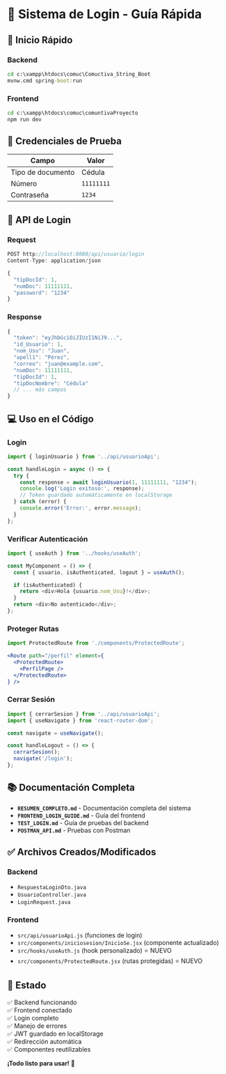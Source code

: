 # 🔐 Sistema de Login - Guía Rápida

## 🚀 Inicio Rápido

### Backend
```cmd
cd c:\xampp\htdocs\comuc\Comuctiva_String_Boot
mvnw.cmd spring-boot:run
```

### Frontend
```cmd
cd c:\xampp\htdocs\comuc\comuntivaProyecto
npm run dev
```

## 🧪 Credenciales de Prueba

| Campo | Valor |
|-------|-------|
| Tipo de documento | Cédula |
| Número | `11111111` |
| Contraseña | `1234` |

## 📝 API de Login

### Request
```javascript
POST http://localhost:8080/api/usuario/login
Content-Type: application/json

{
  "tipDocId": 1,
  "numDoc": 11111111,
  "password": "1234"
}
```

### Response
```javascript
{
  "token": "eyJhbGciOiJIUzI1NiJ9...",
  "id_Usuario": 1,
  "nom_Usu": "Juan",
  "apell1": "Pérez",
  "correo": "juan@example.com",
  "numDoc": 11111111,
  "tipDocId": 1,
  "tipDocNombre": "Cédula"
  // ... más campos
}
```

## 💻 Uso en el Código

### Login
```javascript
import { loginUsuario } from '../api/usuarioApi';

const handleLogin = async () => {
  try {
    const response = await loginUsuario(1, 11111111, "1234");
    console.log('Login exitoso:', response);
    // Token guardado automáticamente en localStorage
  } catch (error) {
    console.error('Error:', error.message);
  }
};
```

### Verificar Autenticación
```javascript
import { useAuth } from '../hooks/useAuth';

const MyComponent = () => {
  const { usuario, isAuthenticated, logout } = useAuth();

  if (isAuthenticated) {
    return <div>Hola {usuario.nom_Usu}!</div>;
  }
  return <div>No autenticado</div>;
};
```

### Proteger Rutas
```jsx
import ProtectedRoute from './components/ProtectedRoute';

<Route path="/perfil" element={
  <ProtectedRoute>
    <PerfilPage />
  </ProtectedRoute>
} />
```

### Cerrar Sesión
```javascript
import { cerrarSesion } from '../api/usuarioApi';
import { useNavigate } from 'react-router-dom';

const navigate = useNavigate();

const handleLogout = () => {
  cerrarSesion();
  navigate('/login');
};
```

## 📚 Documentación Completa

- **`RESUMEN_COMPLETO.md`** - Documentación completa del sistema
- **`FRONTEND_LOGIN_GUIDE.md`** - Guía del frontend
- **`TEST_LOGIN.md`** - Guía de pruebas del backend
- **`POSTMAN_API.md`** - Pruebas con Postman

## ✅ Archivos Creados/Modificados

### Backend
- `RespuestaLoginDto.java`
- `UsuarioController.java`
- `LoginRequest.java`

### Frontend
- `src/api/usuarioApi.js` (funciones de login)
- `src/components/iniciosesion/InicioSe.jsx` (componente actualizado)
- `src/hooks/useAuth.js` (hook personalizado) ⭐ NUEVO
- `src/components/ProtectedRoute.jsx` (rutas protegidas) ⭐ NUEVO

## 🎯 Estado

✅ Backend funcionando  
✅ Frontend conectado  
✅ Login completo  
✅ Manejo de errores  
✅ JWT guardado en localStorage  
✅ Redirección automática  
✅ Componentes reutilizables  

**¡Todo listo para usar! 🎉**
